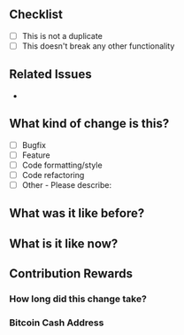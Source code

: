 ## Checklist
<!-- To check a box, put an x in it with no spaces. Ex: "[x]" -->
- [ ] This is not a duplicate
- [ ] This doesn't break any other functionality <!-- If it does, explain it in a new section -->

## Related Issues
* 

## What kind of change is this?
- [ ] Bugfix
- [ ] Feature
- [ ] Code formatting/style
- [ ] Code refactoring
- [ ] Other - Please describe:

## What was it like before?

## What is it like now?

## Contribution Rewards

### How long did this change take?
<!-- Only include time actually working on the problem - if after review it's decided that the reported time is unreasonable, this response may not be taken into account -->

### Bitcoin Cash Address
<!-- Please include your Bitcoin Cash Address so we can send you some rewards for contributing :D -->
<!-- If you would not like any rewards, you can delete this section -->
